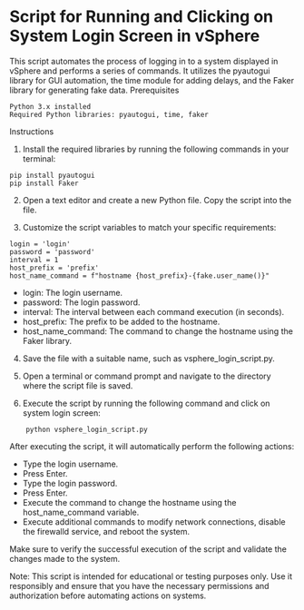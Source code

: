 # Script for Running and Clicking on System Login Screen in vSphere

This script automates the process of logging in to a system displayed in vSphere and performs a series of commands. It utilizes the pyautogui library for GUI automation, the time module for adding delays, and the Faker library for generating fake data.
Prerequisites

    Python 3.x installed
    Required Python libraries: pyautogui, time, faker

Instructions

1. Install the required libraries by running the following commands in your terminal:

```
pip install pyautogui
pip install Faker
```

2. Open a text editor and create a new Python file. Copy the script into the file.

3. Customize the script variables to match your specific requirements:

```
login = 'login'
password = 'password'
interval = 1
host_prefix = 'prefix'
host_name_command = f"hostname {host_prefix}-{fake.user_name()}"
```
* login: The login username.
* password: The login password.
* interval: The interval between each command execution (in seconds).
* host_prefix: The prefix to be added to the hostname.
* host_name_command: The command to change the hostname using the Faker library.

4. Save the file with a suitable name, such as vsphere_login_script.py.

5. Open a terminal or command prompt and navigate to the directory where the script file is saved.

6. Execute the script by running the following command and click on system login screen:
```
    python vsphere_login_script.py
```
After executing the script, it will automatically perform the following actions:
* Type the login username.
* Press Enter.
* Type the login password.
* Press Enter.
* Execute the command to change the hostname using the host_name_command variable.
* Execute additional commands to modify network connections, disable the firewalld service, and reboot the system.

Make sure to verify the successful execution of the script and validate the changes made to the system.

Note: This script is intended for educational or testing purposes only. Use it responsibly and ensure that you have the necessary permissions and authorization before automating actions on systems.
